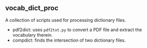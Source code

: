 ## vocab_dict_proc

A collection of scripts used for processing dictionary files.

- pdf2dict: uses `pdf2txt.py`  to convert a PDF file and extract the vocabulary therein.
- compdict: finds the intersection of two dictionary files.

